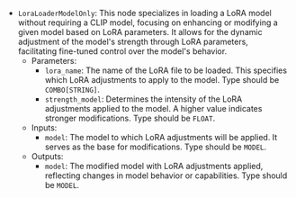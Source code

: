 - `LoraLoaderModelOnly`: This node specializes in loading a LoRA model without requiring a CLIP model, focusing on enhancing or modifying a given model based on LoRA parameters. It allows for the dynamic adjustment of the model's strength through LoRA parameters, facilitating fine-tuned control over the model's behavior.
    - Parameters:
        - `lora_name`: The name of the LoRA file to be loaded. This specifies which LoRA adjustments to apply to the model. Type should be `COMBO[STRING]`.
        - `strength_model`: Determines the intensity of the LoRA adjustments applied to the model. A higher value indicates stronger modifications. Type should be `FLOAT`.
    - Inputs:
        - `model`: The model to which LoRA adjustments will be applied. It serves as the base for modifications. Type should be `MODEL`.
    - Outputs:
        - `model`: The modified model with LoRA adjustments applied, reflecting changes in model behavior or capabilities. Type should be `MODEL`.
